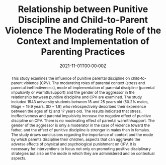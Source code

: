 ---
abstract: This study examines the influence of punitive parental discipline on child-to-parent violence (CPV). The moderating roles of parental context (stress and parental ineffectiveness), mode of implementation of parental discipline (parental impulsivity or warmth/support) and the gender of the aggressor in the relationship between punitive discipline and CPV are examined. The study included 1543 university students between 18 and 25 years old (50.2% males, Mage = 19.9 years, SD = 1.9) who retrospectively described their experience between the ages of 12 and 17 years old. The results indicated that stress, ineffectiveness and parental impulsivity increase the negative effect of punitive discipline on CPV. There is no moderating effect of parental warmth/support. The gender of the aggressor is only a moderator in the case of violence toward the father, and the effect of punitive discipline is stronger in males than in females. The study draws conclusions regarding the importance of context and the mode by which parents discipline their children, aspects that can aggravate the adverse effects of physical and psychological punishment on CPV. It is necessary for interventions to focus not only on promoting positive disciplinary strategies but also on the mode in which they are administered and on contextual aspects.
author_notes:
- 
- 
authors:
- Cano-Lozano, M. C
- admin
- Contreras, L.

date: "2021-11-01T00:00:00Z"
doi: "https://doi.org/10.3390/ijerph19010182"
featured: false
image:
  caption: '' #'Image credit: [**Unsplash**](https://unsplash.com/photos/jdD8gXaTZsc)'
  focal_point: ""
  preview_only: false
projects: []
publication: '*International Journal of Environmental Research and Public Health, 19* (1): 182'
publication_short: ""
publication_types:
- "2"
publishDate: "2021-12-01T00:00:00Z"
summary: Relationship between Punitive Discipline and Child-to-Parent Violence The Moderating Role of the Context and Implementation of Parenting Practices.
tags:
- Source Themes
title: Relationship between Punitive Discipline and Child-to-Parent Violence The Moderating Role of the Context and Implementation of Parenting Practices
url_code: ""
url_dataset: ""
url_pdf: https://www.mdpi.com/1660-4601/19/1/182/pdf
url_poster: ""
url_project: ""
url_slides: ""
url_source: ""
url_video: ""
---